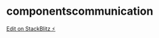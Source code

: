 # componentscommunication

[Edit on StackBlitz ⚡️](https://stackblitz.com/edit/componentscommunication)